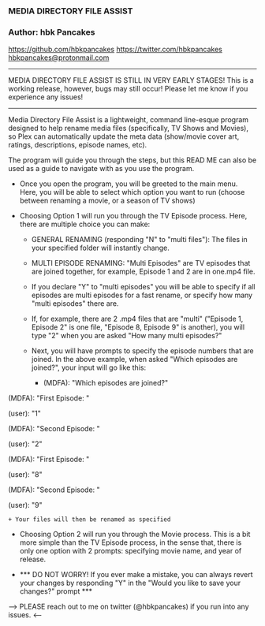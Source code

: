### MEDIA DIRECTORY FILE ASSIST ###
### Author: hbk Pancakes ###

https://github.com/hbkpancakes
https://twitter.com/hbkpancakes
hbkpancakes@protonmail.com

------------------------------------

MEDIA DIRECTORY FILE ASSIST IS STILL IN VERY EARLY STAGES! This is a working release, however, bugs may still occur! Please let me know if you experience any issues!

------------------------------------

Media Directory File Assist is a lightweight, command line-esque program designed to help rename media files (specifically, TV Shows and Movies), so Plex can automatically update the meta data (show/movie cover art, ratings, descriptions, episode names, etc).

The program will guide you through the steps, but this READ ME can also be used as a guide to navigate with as you use the program.

- Once you open the program, you will be greeted to the main menu. Here, you will be able to select which option you want to run (choose between renaming a movie, or a season of TV shows)

- Choosing Option 1 will run you through the TV Episode process. Here, there are multiple choice you can make:
  + GENERAL RENAMING (responding "N" to "multi files"): The files in your specified folder will instantly change. 
  + MULTI EPISODE RENAMING: "Multi Episodes" are TV episodes that are joined together, for example, Episode 1 and 2 are in one.mp4 file.
  + If you declare "Y" to "multi episodes" you will be able to specify if all episodes are multi episodes for a fast rename, or specify how many "multi episodes" there are.
  + If, for example, there are 2 .mp4 files that are "multi" ("Episode 1, Episode 2" is one file, "Episode 8, Episode 9" is another), you will type "2" when you are asked "How many multi episodes?"
  + Next, you will have prompts to specify the episode numbers that are joined. In the above example, when asked "Which episodes are joined?", your input will go like this: 

    + (MDFA): "Which episodes are joined?"

(MDFA): "First Episode: "

(user): "1"

(MDFA): "Second Episode: "

(user): "2"	

(MDFA): "First Episode: "

(user): "8"

(MDFA): "Second Episode: "

(user): "9"		          

    + Your files will then be renamed as specified

- Choosing Option 2 will run you through the Movie process. This is a bit more simple than the TV Episode process, in the sense that, there is only one option with 2 prompts: specifying movie name, and year of release.

- *** DO NOT WORRY! If you ever make a mistake, you can always revert your changes by responding "Y" in the "Would you like to save your changes?" prompt ***


--> PLEASE reach out to me on twitter (@hbkpancakes) if you run into any issues. <--

 
